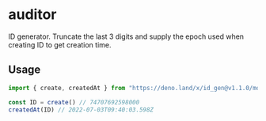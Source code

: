 # auditor

ID generator. Truncate the last 3 digits and supply the epoch used when creating ID to get creation time.

## Usage
```ts
import { create, createdAt } from "https://deno.land/x/id_gen@v1.1.0/mod.ts"

const ID = create() // 74707692598000 
createdAt(ID) // 2022-07-03T09:40:03.598Z

```
